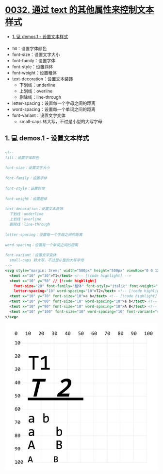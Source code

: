 # [0032. 通过 text 的其他属性来控制文本样式](https://github.com/Tdahuyou/TNotes.svg/tree/main/notes/0032.%20%E9%80%9A%E8%BF%87%20text%20%E7%9A%84%E5%85%B6%E4%BB%96%E5%B1%9E%E6%80%A7%E6%9D%A5%E6%8E%A7%E5%88%B6%E6%96%87%E6%9C%AC%E6%A0%B7%E5%BC%8F)

<!-- region:toc -->
- [1. 💻 demos.1 - 设置文本样式](#1--demos1---设置文本样式)
<!-- endregion:toc -->
- fill：设置字体颜色
- font-size：设置文字大小
- font-family：设置字体
- font-style：设置斜体
- font-weight：设置粗体
- text-decoration：设置文本装饰
  - 下划线：underline
  - 上划线：overline
  - 删除线：line-through
- letter-spacing：设置每一个字母之间的距离
- word-spacing：设置每一个单词之间的距离
- font-variant：设置文字变体
  - small-caps 转大写，不过是小型的大写字母

## 1. 💻 demos.1 - 设置文本样式

```xml
<!--
fill：设置字体颜色

font-size：设置文字大小

font-family：设置字体

font-style：设置斜体

font-weight：设置粗体

text-decoration：设置文本装饰
  下划线：underline
  上划线：overline
  删除线：line-through

letter-spacing：设置每一个字母之间的距离

word-spacing：设置每一个单词之间的距离

font-variant：设置文字变体
  small-caps 转大写，不过是小型的大写字母
-->
<svg style="margin: 3rem;" width="500px" height="500px" viewBox="0 0 120 120" xmlns="http://www.w3.org/2000/svg">
  <text x="10" y="30">T1</text> <!-- [!code highlight] -->
  <text x="10" y="50" // [!code highlight]
    font-size="20" font-family="楷体" font-style="italic" font-weight="bold" text-decoration="underline" // [!code highlight]
    letter-spacing="10" word-spacing="10">T2</text> <!-- [!code highlight] -->
  <text x="10" y="70" font-size="10">a b</text> <!-- [!code highlight] -->
  <text x="10" y="80" font-size="10" word-spacing="10">a b</text> <!-- [!code highlight] -->
  <text x="10" y="90" font-size="10" word-spacing="10">A B</text> <!-- [!code highlight] -->
  <text x="10" y="100" font-size="10" word-spacing="10" font-variant="small-caps">a b</text> <!-- [!code highlight] -->
</svg>
```

![](assets/2024-12-09-17-40-51.png)
